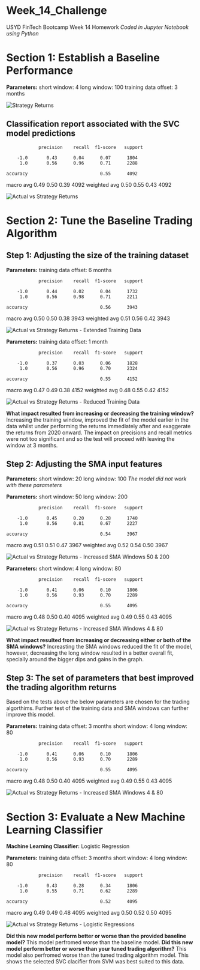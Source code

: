 # Week_14_Challenge
USYD FinTech Bootcamp Week 14 Homework
*Coded in Jupyter Notebook using Python*


# Section 1: Establish a Baseline Performance

**Parameters:**
short window: 4
long window: 100
training data offset: 3 months

![Strategy Returns](/Images/Strategy_Returns.png "Strategy Returns")

## Classification report associated with the SVC model predictions
                precision    recall  f1-score   support

        -1.0       0.43      0.04      0.07      1804
         1.0       0.56      0.96      0.71      2288

    accuracy                           0.55      4092
   macro avg       0.49      0.50      0.39      4092
weighted avg       0.50      0.55      0.43      4092

![Actual vs Strategy Returns](/Images/Actual_vs_Strategy_Returns.png "Actual vs Strategy Returns")

# Section 2: Tune the Baseline Trading Algorithm

## Step 1: Adjusting the size of the training dataset
**Parameters:** training data offset: 6 months

                precision    recall  f1-score   support

        -1.0       0.44      0.02      0.04      1732
         1.0       0.56      0.98      0.71      2211

    accuracy                           0.56      3943
   macro avg       0.50      0.50      0.38      3943
weighted avg       0.51      0.56      0.42      3943

![Actual vs Strategy Returns - Extended Training Data](/Images/Actual_vs_Strategy_Returns_Extended_Training_Data.png "Actual vs Strategy Returns - Extended Training Data")

**Parameters:** training data offset: 1 month

                precision    recall  f1-score   support

        -1.0       0.37      0.03      0.06      1828
         1.0       0.56      0.96      0.70      2324

    accuracy                           0.55      4152
   macro avg       0.47      0.49      0.38      4152
weighted avg       0.48      0.55      0.42      4152

![Actual vs Strategy Returns - Reduced Training Data](/Images/Actual_vs_Strategy_Returns_Reduced_Training_Data.png "Actual vs Strategy Returns - Reduced Training Data")


**What impact resulted from increasing or decreasing the training window?** Increasing the training window, improved the fit of the model earlier in the data whilst under performing the returns immediately after and exaggerate the returns from 2020 onward. The impact on precisions and recall metrics were not too significant and so the test will proceed with leaving the window at 3 months.

## Step 2: Adjusting the SMA input features
**Parameters:**
short window: 20
long window: 100
*The model did not work with these parameters*


**Parameters:**
short window: 50
long window: 200

                precision    recall  f1-score   support

        -1.0       0.45      0.20      0.28      1740
         1.0       0.56      0.81      0.67      2227

    accuracy                           0.54      3967
   macro avg       0.51      0.51      0.47      3967
weighted avg       0.52      0.54      0.50      3967

![Actual vs Strategy Returns - Increased SMA Windows 50 & 200](/Images/Actual_vs_Strategy_Returns_Increased_SMA_Windows_50_200.png "Actual vs Strategy Returns - Increased SMA Windows 50 & 200")

**Parameters:**
short window: 4
long window: 80

                precision    recall  f1-score   support

        -1.0       0.41      0.06      0.10      1806
         1.0       0.56      0.93      0.70      2289

    accuracy                           0.55      4095
   macro avg       0.48      0.50      0.40      4095
weighted avg       0.49      0.55      0.43      4095

![Actual vs Strategy Returns - Increased SMA Windows 4 & 80](/Images/Actual_vs_Strategy_Returns_Increased_SMA_Windows_4_80.png "Actual vs Strategy Returns - Increased SMA Windows 4 & 80")



**What impact resulted from increasing or decreasing either or both of the SMA windows?** Increasting the SMA windows reduced the fit of the model, however, decreasing the long window resulted in a better overall fit, specially around the bigger dips and gains in the graph.

## Step 3: The set of parameters that best improved the trading algorithm returns
Based on the tests above the below parameters are chosen for the trading algorthims. Further test of the training data and SMA windows can further improve this model.

**Parameters:**
training data offset: 3 months
short window: 4
long window: 80

                precision    recall  f1-score   support

        -1.0       0.41      0.06      0.10      1806
         1.0       0.56      0.93      0.70      2289

    accuracy                           0.55      4095
   macro avg       0.48      0.50      0.40      4095
weighted avg       0.49      0.55      0.43      4095

![Actual vs Strategy Returns - Increased SMA Windows 4 & 80](/Images/Actual_vs_Strategy_Returns_Increased_SMA_Windows_4_80.png "Actual vs Strategy Returns - Increased SMA Windows 4 & 80")

# Section 3: Evaluate a New Machine Learning Classifier
**Machine Learning Classifier:** Logistic Regression

**Parameters:**
training data offset: 3 months
short window: 4
long window: 80

                precision    recall  f1-score   support

        -1.0       0.43      0.28      0.34      1806
         1.0       0.55      0.71      0.62      2289

    accuracy                           0.52      4095
   macro avg       0.49      0.49      0.48      4095
weighted avg       0.50      0.52      0.50      4095

![Actual vs Strategy Returns - Logistic Regressions](/Images/Actual_vs_Strategy_Returns_Logistic_Regressions.png "Actual vs Strategy Returns - Logistic Regressions")

**Did this new model perform better or worse than the provided baseline model?** This model perfromed worse than the baseline model.
**Did this new model perform better or worse than your tuned trading algorithm?** This model also perfromed worse than the tuned trading algorithm model. This shows the selected SVC clacifier from SVM was best suited to this data.

